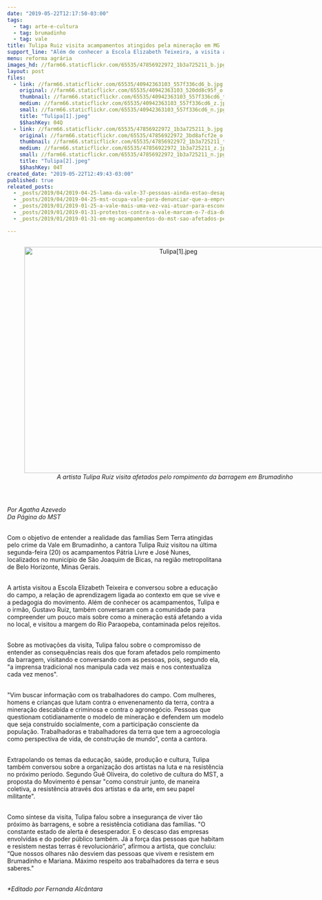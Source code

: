 ```yaml
---
date: "2019-05-22T12:17:50-03:00"
tags:
  - tag: arte-e-cultura
  - tag: brumadinho
  - tag: vale
title: Tulipa Ruiz visita acampamentos atingidos pela mineração em MG
support_line: "Além de conhecer a Escola Elizabeth Teixeira, a visita ao Pátria Livre e ao José Nunes também serviu para refletir sobre o crime que afetou o Rio Paraopeba"
menu: reforma agrária
images_hd: //farm66.staticflickr.com/65535/47856922972_1b3a725211_b.jpg
layout: post
files:
  - link: //farm66.staticflickr.com/65535/40942363103_557f336cd6_b.jpg
    original: //farm66.staticflickr.com/65535/40942363103_520dd8c95f_o.jpg
    thumbnail: //farm66.staticflickr.com/65535/40942363103_557f336cd6_t.jpg
    medium: //farm66.staticflickr.com/65535/40942363103_557f336cd6_z.jpg
    small: //farm66.staticflickr.com/65535/40942363103_557f336cd6_n.jpg
    title: "Tulipa[1].jpeg"
    $$hashKey: 04Q
  - link: //farm66.staticflickr.com/65535/47856922972_1b3a725211_b.jpg
    original: //farm66.staticflickr.com/65535/47856922972_3bd8afcf2e_o.jpg
    thumbnail: //farm66.staticflickr.com/65535/47856922972_1b3a725211_t.jpg
    medium: //farm66.staticflickr.com/65535/47856922972_1b3a725211_z.jpg
    small: //farm66.staticflickr.com/65535/47856922972_1b3a725211_n.jpg
    title: "Tulipa[2].jpeg"
    $$hashKey: 04T
created_date: "2019-05-22T12:49:43-03:00"
published: true
releated_posts:
  - _posts/2019/04/2019-04-25-lama-da-vale-37-pessoas-ainda-estao-desaparecidas.md
  - _posts/2019/04/2019-04-25-mst-ocupa-vale-para-denunciar-que-a-empresa-calculou-o-valor-da-vida.md
  - _posts/2019/01/2019-01-25-a-vale-mais-uma-vez-vai-atuar-para-esconder-seu-crime-afirma-integrante-do-mab.md
  - _posts/2019/01/2019-01-31-protestos-contra-a-vale-marcam-o-7-dia-do-crime-de-brumadinho.md
  - _posts/2019/01/2019-01-31-em-mg-acampamentos-do-mst-sao-afetados-pelo-rompimento-da-barragem-de-brumadinho.md

---
```

<div style="text-align:center">
<figure class="image" style="display:inline-block"><img alt="Tulipa[1].jpeg" height="525" src="//farm66.staticflickr.com/65535/40942363103_557f336cd6_b.jpg" width="700" />
<figcaption><em>A artista Tulipa Ruiz visita afetados pelo rompimento da barragem em Brumadinho</em></figcaption>
</figure>
</div>

<p>&nbsp;</p>

<p><em>Por Agatha Azevedo<br />
Da P&aacute;gina do MST</em><br />
&nbsp;</p>

<p>Com o objetivo de entender a realidade das fam&iacute;lias Sem Terra atingidas pelo crime da Vale em Brumadinho, a cantora Tulipa Ruiz visitou na &uacute;ltima segunda-feira (20) os acampamentos P&aacute;tria Livre e Jos&eacute; Nunes, localizados no munic&iacute;pio de S&atilde;o Joaquim de Bicas, na regi&atilde;o metropolitana de Belo Horizonte, Minas Gerais.<br />
&nbsp;</p>

<p>A artista visitou a Escola Elizabeth Teixeira e conversou sobre a educa&ccedil;&atilde;o do campo, a rela&ccedil;&atilde;o de aprendizagem ligada ao contexto em que se vive e a pedagogia do movimento. Al&eacute;m de conhecer os acampamentos, Tulipa e o irm&atilde;o, Gustavo Ruiz, tamb&eacute;m conversaram com a comunidade para compreender um pouco mais sobre como a minera&ccedil;&atilde;o est&aacute; afetando a vida no local, e visitou a margem do Rio Paraopeba, contaminada pelos rejeitos.<br />
&nbsp;</p>

<p>Sobre as motiva&ccedil;&otilde;es da visita, Tulipa falou sobre o compromisso de entender as consequ&ecirc;ncias reais dos que foram afetados pelo rompimento da barragem, visitando e conversando com as pessoas, pois, segundo ela, &quot;a imprensa tradicional nos manipula cada vez mais e nos contextualiza cada vez menos&quot;.<br />
&nbsp;</p>

<p>&quot;Vim buscar informa&ccedil;&atilde;o com os trabalhadores do campo. Com mulheres, homens e crian&ccedil;as que lutam contra o envenenamento da terra, contra a minera&ccedil;&atilde;o descabida e criminosa e contra o agroneg&oacute;cio. Pessoas que questionam cotidianamente o modelo de minera&ccedil;&atilde;o e defendem um modelo que seja constru&iacute;do socialmente, com a participa&ccedil;&atilde;o consciente da popula&ccedil;&atilde;o. Trabalhadoras e trabalhadores da terra que tem a agroecologia como perspectiva de vida, de constru&ccedil;&atilde;o de mundo&quot;, conta a cantora.</p>

<p><br />
Extrapolando os temas da educa&ccedil;&atilde;o, sa&uacute;de, produ&ccedil;&atilde;o e cultura, Tulipa tamb&eacute;m conversou sobre a organiza&ccedil;&atilde;o dos artistas na luta e na resist&ecirc;ncia no pr&oacute;ximo per&iacute;odo. Segundo Gu&ecirc; Oliveira, do coletivo de cultura do MST, a proposta do Movimento &eacute; pensar &quot;como construir junto, de maneira coletiva, a resist&ecirc;ncia atrav&eacute;s dos artistas e da arte, em seu papel militante&quot;.<br />
&nbsp;</p>

<p>Como s&iacute;ntese da visita, Tulipa falou sobre a inseguran&ccedil;a de viver t&atilde;o pr&oacute;ximo &agrave;s barragens, e sobre a resist&ecirc;ncia cotidiana das fam&iacute;lias. &quot;O constante estado de alerta &eacute; desesperador. E o descaso das empresas envolvidas e do poder p&uacute;blico tamb&eacute;m. J&aacute; a for&ccedil;a das pessoas que habitam e resistem nestas terras &eacute; revolucion&aacute;rio&rdquo;, afirmou a artista, que concluiu: &ldquo;Que nossos olhares n&atilde;o desviem das pessoas que vivem e resistem em Brumadinho e Mariana. M&aacute;ximo respeito aos trabalhadores da terra e seus saberes.&quot;<br />
&nbsp;</p>

<p><em>*Editado por Fernanda Alc&acirc;ntara</em></p>
